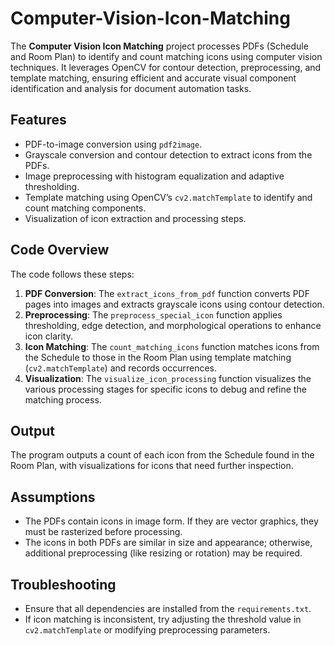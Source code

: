 # Computer-Vision-Icon-Matching
The **Computer Vision Icon Matching** project processes PDFs (Schedule and Room Plan) to identify and count matching icons using computer vision techniques. It leverages OpenCV for contour detection, preprocessing, and template matching, ensuring efficient and accurate visual component identification and analysis for document automation tasks.

## Features
- PDF-to-image conversion using `pdf2image`.
- Grayscale conversion and contour detection to extract icons from the PDFs.
- Image preprocessing with histogram equalization and adaptive thresholding.
- Template matching using OpenCV’s `cv2.matchTemplate` to identify and count matching components.
- Visualization of icon extraction and processing steps.


## Code Overview

The code follows these steps:

1. **PDF Conversion**: The `extract_icons_from_pdf` function converts PDF pages into images and extracts grayscale icons using contour detection.
2. **Preprocessing**: The `preprocess_special_icon` function applies thresholding, edge detection, and morphological operations to enhance icon clarity.
3. **Icon Matching**: The `count_matching_icons` function matches icons from the Schedule to those in the Room Plan using template matching (`cv2.matchTemplate`) and records occurrences.
4. **Visualization**: The `visualize_icon_processing` function visualizes the various processing stages for specific icons to debug and refine the matching process.

## Output

The program outputs a count of each icon from the Schedule found in the Room Plan, with visualizations for icons that need further inspection.

## Assumptions

- The PDFs contain icons in image form. If they are vector graphics, they must be rasterized before processing.
- The icons in both PDFs are similar in size and appearance; otherwise, additional preprocessing (like resizing or rotation) may be required.

## Troubleshooting

- Ensure that all dependencies are installed from the `requirements.txt`.
- If icon matching is inconsistent, try adjusting the threshold value in `cv2.matchTemplate` or modifying preprocessing parameters.
